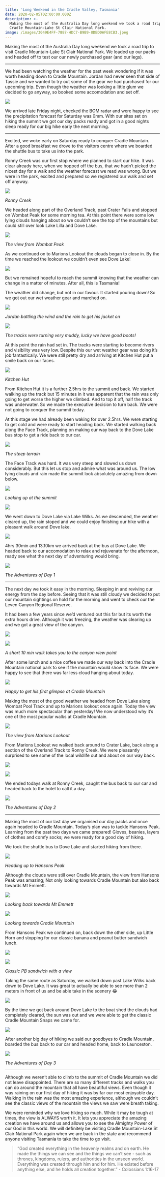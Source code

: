 ```yaml
---
title: 'Long Weekend in the Cradle Valley, Tasmania'
date: 2020-02-05T02:00:00.000Z
description: >-
  Making the most of the Australia Day long weekend we took a road trip to visit
  Cradle Mountain-Lake St Clair National Park.
image: /images/3049E4FF-7887-4DC7-B9B9-8DBD0AFE8CB3.jpeg
---
```

Making the most of the Australia Day long weekend we took a road trip to visit Cradle Mountain-Lake St Clair National Park. We loaded up our packs and headed off to test our our newly purchased gear (and our legs). 

- - -

We had been watching the weather for the past week wondering if it was worth heading down to Cradle Mountain. Jordan had never seen that side of Tassie and we wanted to try out some of the gear we had purchased for our upcoming trip. Even though the weather was looking a little glum we decided to go anyway, so booked some accomodation and set off. 

![](/images/FDBDCAF3-5971-4805-B552-CB41A0A27896.jpeg)

We arrived late Friday night, checked the BOM radar and were happy to see the precipitation forecast for Saturday was 0mm. With our sites set on hiking the summit we got our day packs ready and got in a good nights sleep ready for our big hike early the next morning. 

- - -

Excited, we woke early on Saturday ready to conquer Cradle Mountain. After a good breakfast we drove to the visitors centre where we boarded the shuttle bus to take us into the park. 

Ronny Creek was our first stop where we planned to start our hike. It was clear already here, when we hopped off the bus, that we hadn’t picked the nicest day for a walk and the weather forecast we read was wrong. But we were in the park, excited and prepared so we registered our walk and set off anyway. 

![](/images/F57968C6-15DB-4AB6-9F96-E47CD71BA7AC.jpeg)

*Ronny Creek*

We headed along part of the Overland Track, past Crater Falls and stopped on Wombat Peak for some morning tea. At this point there were some low lying clouds hanging about so we couldn’t see the top of the mountains but could still over look Lake Lilla and Dove Lake.

![](/images/4C1C9CC6-511A-4C02-AC0E-A01B0BDA98C4.jpeg)

*The view from Wombat Peak*

As we continued on to Marions Lookout the clouds began to close in. By the time we reached the lookout we couldn’t even see Dove Lake!

![](/images/E0FE27BB-60AD-4CBC-BD31-255C60B7425D.jpeg)

But we remained hopeful to reach the summit knowing that the weather can change in a matter of minutes. After all, this is Tasmania!

The weather did change, but not in our favour. It started pouring down! So we got out our wet weather gear and marched on. 

![](/images/86E40FC5-509C-4A7B-887E-FD13DB626866.jpeg)

*Jordan battling the wind and the rain to get his jacket on*

![](/images/F55922C3-FE28-464F-BBC3-6A3D5946EB4E.jpeg)

*The tracks were turning very muddy, lucky we have good boots!*

At this point the rain had set in. The tracks were starting to become rivers and visibility was very low. Despite this our wet weather gear was doing it’s job fantastically. We were still pretty dry and arriving at Kitchen Hut put a smile back on our faces.

![](/images/A3129977-10B6-4DDF-BECD-CE40DBC55DF6.jpeg)

*Kitchen Hut*

From Kitchen Hut it is a further 2.5hrs to the summit and back. We started walking up the track but 15 minutes in it was apparent that the rain was only going to get worse the higher we climbed. And to top it off, half the track was underwater. So we made the executive decision to turn back. We were not going to conquer the summit today.

At this stage we had already been waking for over 2.5hrs. We were starting to get cold and were ready to start heading back. We started walking back along the Face Track, planning on making our way back to the Dove Lake bus stop to get a ride back to our car. 

![](/images/434EB890-948C-4617-854A-867CC7E2D4FE.jpeg)

*The steep terrain* 

The Face Track was hard. It was very steep and slowed us down considerably. But this let us stop and admire what was around us. The low lying clouds and rain made the summit look absolutely amazing from down below.  

![](/images/30D0C1B4-DCC2-416A-8D0E-CB529BA6BA16.jpeg)

*Looking up at the summit*

![](/images/9280B6B2-57E0-4871-AA3B-4D25A701A9D6.jpeg)

We went down to Dove Lake via Lake Wilks. As we descended, the weather cleared up, the rain stoped and we could enjoy finishing our hike with a pleasant walk around Dove lake. 

![](/images/B5EB012E-AC36-42F7-804F-D7A76FA787AC.jpeg)

4hrs 30min and 13.10km we arrived back at the bus at Dove Lake. We headed back to our accomodation to relax and rejuvenate for the afternoon, ready see what the next day of adventuring would bring.

![](/images/82A8173A-903A-47B4-B651-649C47419D42.jpeg)

*The Adventures of Day 1*

- - -

The next day we took it easy in the morning. Sleeping in and reviving our energy from the day before. Seeing that it was still cloudy we decided to put our mountain sightings on hold for the morning and went to check our the Leven Canyon Regional Reserve.

It had been a few years since we’d ventured out this far but its worth the extra hours drive. Although it was freezing, the weather was clearing up and we got a great view of the canyon. 

![](/images/5DB766C8-55CA-4B5C-B195-FF65153ED9C9.jpeg)

![](/images/F477B7E5-1874-4690-93C9-694C88FF0904.jpeg)

*A short 10 min walk takes you to the canyon view point*

After some lunch and a nice coffee we made our way back into the Cradle Mountain national park to see if the mountain would show its face. We were happy to see that there was far less cloud hanging about today.

![](/images/65808689-BF18-4F0D-B91C-2790CA26C0EC.jpeg)

*Happy to get his first glimpse at Cradle Mountain*

Making the most of the good weather we headed from Dove Lake along Wombat Pool Track and up to Marions lookout once again. Today the view was much more spectacular than yesterday! We now understood why it’s one of the most popular walks at Cradle Mountain. 

![](/images/0A2B6BE8-7F93-4432-8769-69228CC65B1E.jpeg)

*The view from Marions Lookout*

From Marions Lookout we walked back around to Crater Lake, back along a section of the Overland Track to Ronny Creek. We were pleasantly surprised to see some of the local wildlife out and about on our way back. 

![](/images/40C17A46-C5C1-4BCE-AD5A-5CF48F278D55.jpeg)

![](/images/5FB8C7FD-5098-4E15-A7AE-7DEBB67608E3.jpeg)

We ended todays walk at Ronny Creek, caught the bus back to our car and headed back to the hotel to call it a day.

![](/images/067C0210-5A96-4802-8C65-F3E247A5BDC5.jpeg)

*The Adventures of Day 2*

- - -

Making the most of our last day we organised our day packs and once again headed to Cradle Mountain. Today’s plan was to tackle Hansons Peak. Learning from the past two days we came prepared! Gloves, beanies, layers of clothes and comfy socks; we were ready for a good day of hiking. 

We took the shuttle bus to Dove Lake and started hiking from there.  

![](/images/71D97400-323F-4CD9-93FE-C4A483CE981F.jpeg)

*Heading up to Hansons Peak*

Although the clouds were still over Cradle Mountain, the view from Hansons Peak was amazing; Not only looking towards Cradle Mountain but also back towards Mt Emmett. 

![](/images/91EDD771-8A81-4A8E-AB33-849D0E9B559B.jpeg)

*Looking back towards Mt Emmett*

![](/images/99FCC467-BE53-40EA-A207-0343411F5C2B.jpeg)

*Looking towards Cradle Mountain*

From Hansons Peak we continued on, back down the other side, up Little Horn and stopping for our classic banana and peanut butter sandwich lunch.

![](/images/82AF0528-61C7-45CF-B735-8B1A96E69649.jpeg)

![](/images/5D3568CE-FD4B-4AA6-9A39-F4FE818EC94C.jpeg)

*Classic PB sandwich with a view*

Taking the same route as Saturday, we walked down past Lake Wilks back down to Dove Lake. It was great to actually be able to see more than 2 meters in front of us and be able take in the scenery 😂 

![](/images/7B5E951B-2BE2-4509-B7FC-A100938C55A2.jpeg)

By the time we got back around Dove Lake to the boat shed the clouds had completely cleared, the sun was out and we were able to get the classic Cradle Mountain Snaps we came for.

![](/images/3049E4FF-7887-4DC7-B9B9-8DBD0AFE8CB3.jpeg)

After another big day of hiking we said our goodbyes to Cradle Mountain, boarded the bus back to our car and headed home, back to Launceston.

![](/images/A82D48E8-408C-4FB8-85C2-3F8A895ED84A.jpeg)

*The Adventures of Day 3*

- - -

Although we weren’t able to climb to the summit of Cradle Mountain we did not leave disappointed. There are so many different tracks and walks you can do around the mountain that all have beautiful views. Even though it was raining on our first day of hiking it was by far our most enjoyable day. Walking in the rain was the most amazing experience, although we couldn’t see the classic views of the mountain the views we saw were breath taking. 

We were reminded why we love hiking so much. While it may be tough at times, the view is ALWAYS worth it. It lets you appreciate the amazing creation we have around us and allows you to see the Almighty Power of our God in this world. We will definitely be visiting Cradle Mountain-Lake St Clair National Park again when we are back in the state and recommend anyone visiting Tasmania to take the time to go visit. 

> “God created everything in the heavenly realms and on earth. He made the things we can see and the things we can’t see - such as thrones, kingdoms, rulers, and authorities in the unseen world. Everything was created through him and for him. He existed before anything else, and he holds all creation together.” - Colossians 1:16-17

